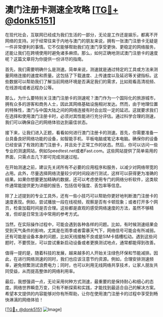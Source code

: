 # 澳门注册卡测速全攻略 [[TG💪+ @donk5151](https://t.me/s/donk5151)]

在现代社会，互联网已经成为我们生活的一部分，无论是工作还是娱乐，都离不开网络的支持。对于经常往来于内地与澳门的朋友来说，拥有一张澳门注册卡无疑是一件非常便利的事情。它不仅能够帮助我们在澳门享受更快、更稳定的网络服务，还能让我们在跨境使用时避免诸多麻烦。那么，如何正确地测试澳门注册卡的速度呢？这篇文章将为你提供一份详尽的指南。

首先，我们需要明确什么是测速。简单来说，测速就是通过特定的工具或方法来测量网络连接的速度和质量。这包括了下载速度、上传速度以及延迟等关键指标。这些数据可以帮助我们了解当前网络环境是否满足我们的需求，比如观看高清视频、在线游戏或者远程办公等。

那么，为什么要特别关注澳门注册卡的测速呢？澳门作为一个国际化的旅游城市，拥有众多的游客和商务人士，因此其网络基础设施相对发达。然而，由于地理位置的特殊性，澳门与中国大陆之间的网络连接有时会出现一定的延迟。这就要求我们在选择和使用澳门注册卡时，必须对其性能进行充分评估。通过科学合理的测速，我们可以确保自己的网络体验达到最佳状态。

接下来，让我们进入正题，看看如何进行澳门注册卡的测速。首先，你需要准备一台具备良好网络功能的设备，如智能手机、平板电脑或笔记本电脑。确保你的设备已经安装了有效的澳门注册卡，并且处于正常工作的状态。然后，你可以访问一些专业的测速网站，例如Speedtest.net或者Fast.com。这些网站提供了简单易用的界面，只需点击几下即可完成测速过程。

在开始测速之前，建议先关闭所有不必要的应用程序和服务，以减少对网络带宽的占用。此外，尽量选择网络流量较少的时间段进行测试，这样可以获得更为准确的结果。如果你想要更加精确的数据，还可以考虑使用专门的网络分析软件，这类软件通常能提供更为详细的报告，包括信号强度、丢包率等信息。

除了上述提到的专业工具外，还有一些小技巧可以帮助你更好地判断澳门注册卡的速度表现。例如，尝试播放一段在线视频，观察是否有卡顿现象；或者打开多个网页，检查加载时间是否合理。这些都是直观的感受网络速度的方法，虽然不够精准，但却是日常生活中常用的参考方式。

当然，在实际操作过程中，可能会遇到各种各样的问题。比如，有时候测速结果会受到天气条件的影响，尤其是在雨季或者雷暴天气下，网络信号可能会有所减弱。还有可能是设备本身的问题，比如天线接触不良或是SIM卡插槽松动。遇到这些问题时，不要慌张，可以尝试重新启动设备或者更换测试地点，通常都能得到改善。

值得一提的是，随着科技的发展，越来越多的人开始关注绿色环保和节能减排。因此，在进行网络测速的同时，我们也应该注意节约资源。例如，合理安排测速频率，避免频繁测试浪费电力；同时，也可以利用无线网络共享技术，让家人朋友共同受益，从而提高整体的网络利用率。

最后，我想强调一点，无论采用何种方式测速，最重要的是保持耐心和细心的态度。网络世界瞬息万变，只有不断探索和实践，才能找到最适合自己的解决方案。希望本文提供的内容能够对你有所帮助，让你在使用澳门注册卡的过程中享受到畅快淋漓的网络体验！

[[TG💪+ @donk5151](https://t.me/s/donk5151) ![Image](https://i.postimg.cc/rwNCRYN7/Snipaste-2025-04-30-17-27-05.png)]